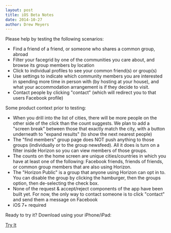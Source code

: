 ```yaml
---
layout: post
title: iOS Beta Notes
date: 2014-10-27
author: Drew Meyers
---
```

Please help by testing the following scenarios:

- Find a friend of a friend, or someone who shares a common group, abroad
- Filter your facegrid by one of the communities you care about, and browse its group members by location
- Click to individual profiles to see your common friend(s) or group(s)
- Use settings to indicate which community members you are interested in spending more time in person with (by hosting at your house), and what your accommodation arrangement is if they decide to visit.
- Contact people by clicking "contact" (which will redirect you to that users Facebook profile)

Some product context prior to testing:

- When you drill into the list of cities, there will be more people on the other side of the click than the count suggests. We plan to add a "screen break" between those that exactly match the city, with a button underneath to "expand results" (to show the next nearest people)
- The "find members" group page does NOT push anything to those groups (individually or to the group newsfeed). All it does is turn on a filter inside Horizon so you can view members of those groups.
- The counts on the home screen are unique cities/countries in which you have at least one of the following: Facebook friends, friends of friends, or common group members that are also using Horizon.
- The "Horizon Public" is a group that anyone using Horizon can opt in to. You can disable the group by clicking the hamburger, then the groups option, then de-selecting the check box.
- None of the request & accept/reject components of the app have been built yet. For now, the only way to contact someone is to click "contact" and send them a message on Facebook
- iOS 7+ required

Ready to try it? Download using your iPhone/iPad: 

<a href="http://app.horizonapp.co" class="btn btn--full">Try It</a>